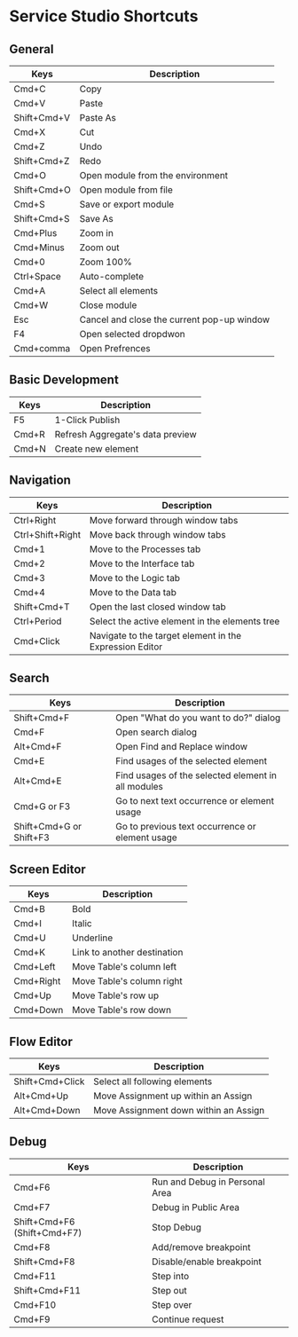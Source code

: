 ---
---

# Service Studio Shortcuts

## General

<table markdown="1">
<thead>
<tr>
<th>Keys</th>
<th>Description</th>
</tr>
</thead>
<tbody>
<tr>
<td>Cmd+C</td>
<td>Copy</td>
</tr>
<tr>
<td>Cmd+V</td>
<td>Paste</td>
</tr>
<tr>
<td>Shift+Cmd+V
</td>
<td>Paste As</td>
</tr>
<tr>
<td>Cmd+X
</td>
<td>Cut</td>
</tr>
<tr>
<td>Cmd+Z
</td>
<td>Undo</td>
</tr>
<tr>
<td>Shift+Cmd+Z
</td>
<td>Redo</td>
</tr>
<tr>
<td>Cmd+O
</td>
<td>Open module from the environment</td>
</tr>
<tr>
<td>Shift+Cmd+O
</td>
<td>Open module from file</td>
</tr>
<tr>
<td>Cmd+S
</td>
<td>Save or export module</td>
</tr>
<tr>
<td>Shift+Cmd+S
</td>
<td>Save As</td>
</tr>
<tr>
<td>Cmd+Plus
</td>
<td>Zoom in</td>
</tr>
<tr>
<td>Cmd+Minus
</td>
<td>Zoom out</td>
</tr>
<tr>
<td>Cmd+0
</td>
<td>Zoom 100%</td>
</tr>
<tr>
<td>Ctrl+Space
</td>
<td>Auto-complete</td>
</tr>
<tr>
<td>Cmd+A
</td>
<td>Select all elements</td>
</tr>
<tr>
<td>Cmd+W
</td>
<td>Close module</td>
</tr>
<tr>
<td>Esc
</td>
<td>Cancel and close the current pop-up window</td>
</tr>
<tr>
<td>F4
</td>
<td>Open selected dropdwon</td>
</tr>
<tr>
<td>Cmd+comma
</td>
<td>Open Prefrences</td>
</tr>
</tbody></table>

## Basic Development

<table markdown="1">
<thead>
<tr>
<th>Keys</th>
<th>Description</th>
</tr>
</thead>
<tbody>
<tr>
<td>F5
</td>
<td>1-Click Publish</td>
</tr>
<td>Cmd+R
</td>
<td>Refresh Aggregate's data preview</td>
<tr>
<td>Cmd+N
</td>
<td>Create new element</td>
</tr>
</tbody></table>

## Navigation

<table markdown="1">
<thead>
<tr>
<th>Keys</th>
<th>Description</th>
</tr>
</thead>
<tbody>
<tr>
<td>Ctrl+Right
</td>
<td>Move forward through window tabs</td>
</tr>
<tr>
<td>Ctrl+Shift+Right
</td>
<td>Move back through window tabs</td>
</tr>
<tr>
<td>Cmd+1
</td>
<td>Move to the Processes tab</td>
</tr>
<tr>
<td>Cmd+2
</td>
<td>Move to the Interface tab</td>
</tr>
<tr>
<td>Cmd+3
</td>
<td>Move to the Logic tab</td>
</tr>
<tr>
<td>Cmd+4
</td>
<td>Move to the Data tab</td>
</tr>
<tr>
<td>Shift+Cmd+T
</td>
<td>Open the last closed window tab</td>
</tr>
<tr>
<td>Ctrl+Period
</td>
<td>Select the active element in the elements tree</td>
</tr>
<tr>
<td>Cmd+Click
</td>
<td>Navigate to the target element in the Expression Editor</td>
</tr>
</tbody></table>

## Search

<table markdown="1">
<thead>
<tr>
<th>Keys</th>
<th>Description</th>
</tr>
</thead>
<tbody>
<tr>
<td>Shift+Cmd+F
</td>
<td>Open "What do you want to do?" dialog</td>
</tr>
<tr>
<td>Cmd+F
</td>
<td>Open search dialog</td>
</tr>
<tr>
<td>Alt+Cmd+F
</td>
<td>Open Find and Replace window</td>
</tr>
<tr>
<td>Cmd+E
</td>
<td>Find usages of the selected element</td>
</tr>
<tr>
<td>Alt+Cmd+E
</td>
<td>Find usages of the selected element in all modules</td>
</tr>
<tr>
<td>Cmd+G or F3
</td>
<td>Go to next text occurrence or element usage</td>
</tr>
<tr>
<td>Shift+Cmd+G or Shift+F3
</td>
<td>Go to previous text occurrence or element usage</td>
</tr>
</tbody></table>

## Screen Editor

<table markdown="1">
<thead>
<tr>
<th>Keys</th>
<th>Description</th>
</tr>
</thead>
<tbody>
<tr>
<td>Cmd+B
</td>
<td>Bold</td>
</tr>
<tr>
<td>Cmd+I
</td>
<td>Italic</td>
</tr>
<tr>
<td>Cmd+U
</td>
<td>Underline</td>
</tr>
<tr>
<td>Cmd+K
</td>
<td>Link to another destination</td>
</tr>
<tr>
<td>Cmd+Left
</td>
<td>Move Table's column left</td>
</tr>
<tr>
<td>Cmd+Right
</td>
<td>Move Table's column right</td>
</tr>
<tr>
<td>Cmd+Up
</td>
<td>Move Table's row up</td>
</tr>
<tr>
<td>Cmd+Down
</td>
<td>Move Table's row down</td>
</tr>
</tbody></table>

## Flow Editor

<table markdown="1">
<thead>
<tr>
<th>Keys</th>
<th>Description</th>
</tr>
</thead>
<tbody>
<tr>
<td>Shift+Cmd+Click
</td>
<td>Select all following elements</td>
</tr>
<tr>
<td>Alt+Cmd+Up
</td>
<td>Move Assignment up within an Assign</td>
</tr>
<tr>
<td>Alt+Cmd+Down
</td>
<td>Move Assignment down within an Assign</td>
</tr>
</tbody></table>

## Debug

<table markdown="1">
<thead>
<tr>
<th>Keys</th>
<th>Description</th>
</tr>
</thead>
<tbody>
<tr>
<td>Cmd+F6
</td>
<td>Run and Debug in Personal Area</td>
</tr>
<tr>
<td>Cmd+F7
</td>
<td>Debug in Public Area</td>
</tr>
<tr>
<td>Shift+Cmd+F6
 (Shift+Cmd+F7)
</td>
<td>Stop Debug</td>
</tr>
<tr>
<td>Cmd+F8
</td>
<td>Add/remove breakpoint</td>
</tr>
<tr>
<td>Shift+Cmd+F8
</td>
<td>Disable/enable breakpoint</td>
</tr>
<tr>
<td>Cmd+F11
</td>
<td>Step into</td>
</tr>
<tr>
<td>Shift+Cmd+F11
</td>
<td>Step out</td>
</tr>
<tr>
<td>Cmd+F10
</td>
<td>Step over</td>
</tr>
<tr>
<td>Cmd+F9
</td>
<td>Continue request</td>
</tr>
</tbody></table>

